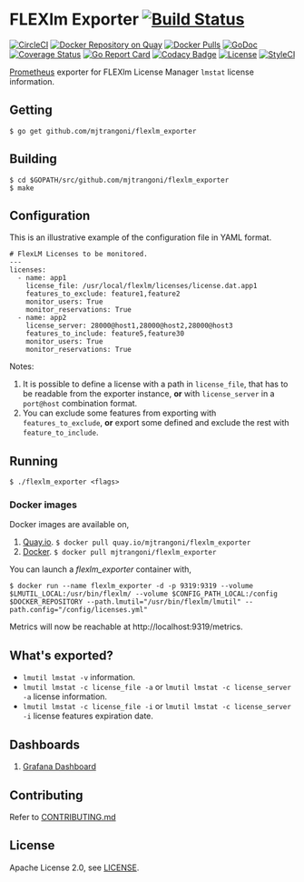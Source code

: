 # FLEXlm Exporter [![Build Status](https://travis-ci.org/mjtrangoni/flexlm_exporter.svg)][travis]

[![CircleCI](https://circleci.com/gh/mjtrangoni/flexlm_exporter.svg?style=svg)](https://circleci.com/gh/mjtrangoni/flexlm_exporter)
[![Docker Repository on Quay](https://quay.io/repository/mjtrangoni/flexlm_exporter/status)][quay]
[![Docker Pulls](https://img.shields.io/docker/pulls/mjtrangoni/flexlm_exporter.svg?maxAge=604800)][hub]
[![GoDoc](https://godoc.org/github.com/mjtrangoni/flexlm_exporter?status.svg)](https://godoc.org/github.com/mjtrangoni/flexlm_exporter)
[![Coverage Status](https://coveralls.io/repos/github/mjtrangoni/flexlm_exporter/badge.svg?branch=master)](https://coveralls.io/github/mjtrangoni/flexlm_exporter?branch=master)
[![Go Report Card](https://goreportcard.com/badge/github.com/mjtrangoni/flexlm_exporter)](https://goreportcard.com/report/github.com/mjtrangoni/flexlm_exporter)
[![Codacy Badge](https://api.codacy.com/project/badge/Grade/00e03e600d5744d1a2cc21d98e2f8273)](https://www.codacy.com/app/mjtrangoni/flexlm_exporter?utm_source=github.com&amp;utm_medium=referral&amp;utm_content=mjtrangoni/flexlm_exporter&amp;utm_campaign=Badge_Grade)
[![License](https://img.shields.io/badge/License-Apache%202.0-blue.svg)](https://raw.githubusercontent.com/mjtrangoni/flexlm_exporter/master/LICENSE)
[![StyleCI](https://github.styleci.io/repos/107779392/shield?branch=master)](https://github.styleci.io/repos/107779392)

[Prometheus](https://prometheus.io/) exporter for FLEXlm License Manager
`lmstat` license information.

## Getting

```
$ go get github.com/mjtrangoni/flexlm_exporter
```

## Building

```
$ cd $GOPATH/src/github.com/mjtrangoni/flexlm_exporter
$ make
```

## Configuration

This is an illustrative example of the configuration file in YAML format.

```
# FlexLM Licenses to be monitored.
---
licenses:
  - name: app1
    license_file: /usr/local/flexlm/licenses/license.dat.app1
    features_to_exclude: feature1,feature2
    monitor_users: True
    monitor_reservations: True
  - name: app2
    license_server: 28000@host1,28000@host2,28000@host3
    features_to_include: feature5,feature30
    monitor_users: True
    monitor_reservations: True
```

Notes:

 1. It is possible to define a license with a path in `license_file`, that has to
 be readable from the exporter instance, **or** with `license_server` in a
 `port@host` combination format.
 2. You can exclude some features from exporting with `features_to_exclude`,
 **or** export some defined and exclude the rest with `feature_to_include`.

## Running

```
$ ./flexlm_exporter <flags>
```

### Docker images

Docker images are available on,

 1. [Quay.io](https://quay.io/repository/mjtrangoni/flexlm_exporter).
    `$ docker pull quay.io/mjtrangoni/flexlm_exporter`
 1. [Docker](https://hub.docker.com/r/mjtrangoni/flexlm_exporter/).
    `$ docker pull mjtrangoni/flexlm_exporter`

You can launch a *flexlm_exporter* container with,

```
$ docker run --name flexlm_exporter -d -p 9319:9319 --volume $LMUTIL_LOCAL:/usr/bin/flexlm/ --volume $CONFIG_PATH_LOCAL:/config $DOCKER_REPOSITORY --path.lmutil="/usr/bin/flexlm/lmutil" --path.config="/config/licenses.yml"
```

Metrics will now be reachable at http://localhost:9319/metrics.

## What's exported?

 * `lmutil lmstat -v` information.
 * `lmutil lmstat -c license_file -a` or `lmutil lmstat -c license_server -a`
   license information.
 * `lmutil lmstat -c license_file -i` or `lmutil lmstat -c license_server -i`
   license features expiration date.

## Dashboards

 1. [Grafana Dashboard](https://grafana.com/dashboards/3854)

## Contributing

Refer to [CONTRIBUTING.md](https://github.com/mjtrangoni/flexlm_exporter/blob/master/CONTRIBUTING.md)

## License

Apache License 2.0, see [LICENSE](https://github.com/mjtrangoni/mjtrangoni/blob/master/LICENSE).

[travis]: https://travis-ci.org/mjtrangoni/flexlm_exporter
[hub]: https://hub.docker.com/r/mjtrangoni/flexlm_exporter/
[quay]: https://quay.io/repository/mjtrangoni/flexlm_exporter
